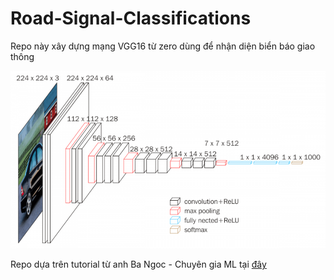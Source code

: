 # Road-Signal-Classifications

Repo này xây dựng mạng VGG16 từ zero dùng để nhận diện biển báo giao thông

![](img/vgg16.png)

Repo dựa trên tutorial từ anh Ba Ngoc - Chuyên gia ML tại [đây](https://docs.google.com/document/d/1mkgS4ZKO3kPrdZDlLHYe_XJVI_VmoYEtj0ilNNbfC9E/edit#) 